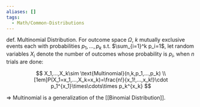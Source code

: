 ```yaml
---
aliases: []
tags:
  - Math/Common-Distributions
---
```


def. Multinomial Distribution. For outcome space $\Omega$, $k$ mutually exclusive events each with probabilities $p_1,…,p_k$ s.t. $\sum_{i=1}^k p_i=1$, let random variables $X_i$ denote the number of outcomes whose probability is $p_i$, when $n$ trials are done:

$$
X_1,...,X_k\sim \text{Multinomial}(n,k,p_1,...,p_k)
 \\[1em]P(X_1=x_1,...,X_k=x_k)=\frac{n!}{x_1!,...,x_k!}\cdot p_1^{x_1}\times\cdots\times p_k^{x_k}
$$

⇒ Multinomial is a generalization of the [[Binomial Distribution]].

